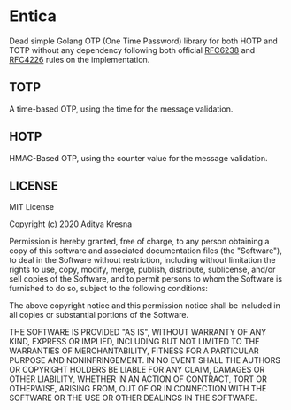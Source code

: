 # Entica
Dead simple Golang OTP (One Time Password) library for both HOTP and TOTP without any dependency following both official [RFC6238](https://tools.ietf.org/html/rfc6238) and [RFC4226](https://tools.ietf.org/html/rfc4226) rules on the implementation.

## TOTP
A time-based OTP, using the time for the message validation.

## HOTP
HMAC-Based OTP, using the counter value for the message validation.

## LICENSE
MIT License

Copyright (c) 2020 Aditya Kresna

Permission is hereby granted, free of charge, to any person obtaining a copy
of this software and associated documentation files (the "Software"), to deal
in the Software without restriction, including without limitation the rights
to use, copy, modify, merge, publish, distribute, sublicense, and/or sell
copies of the Software, and to permit persons to whom the Software is
furnished to do so, subject to the following conditions:

The above copyright notice and this permission notice shall be included in all
copies or substantial portions of the Software.

THE SOFTWARE IS PROVIDED "AS IS", WITHOUT WARRANTY OF ANY KIND, EXPRESS OR
IMPLIED, INCLUDING BUT NOT LIMITED TO THE WARRANTIES OF MERCHANTABILITY,
FITNESS FOR A PARTICULAR PURPOSE AND NONINFRINGEMENT. IN NO EVENT SHALL THE
AUTHORS OR COPYRIGHT HOLDERS BE LIABLE FOR ANY CLAIM, DAMAGES OR OTHER
LIABILITY, WHETHER IN AN ACTION OF CONTRACT, TORT OR OTHERWISE, ARISING FROM,
OUT OF OR IN CONNECTION WITH THE SOFTWARE OR THE USE OR OTHER DEALINGS IN THE
SOFTWARE.
